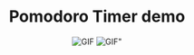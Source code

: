<h1 align="center">Pomodoro Timer demo</h1>
<p align="center">
	
  <img src="https://github.com/sPappalard/PomodoroTimerApp/blob/main/img1.gif" alt="GIF">
  <img center src= "https://github.com/sPappalard/PomodoroTimerApp/blob/main/Senza-titolo(1).gif" alt=GIF">
</p>
